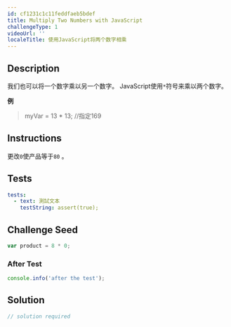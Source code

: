 ```yaml
---
id: cf1231c1c11feddfaeb5bdef
title: Multiply Two Numbers with JavaScript
challengeType: 1
videoUrl: ''
localeTitle: 使用JavaScript将两个数字相乘
---
```


## Description
<section id="description">我们也可以将一个数字乘以另一个数字。 JavaScript使用<code>*</code>符号来乘以两个数字。 <p> <strong>例</strong> </p><blockquote> myVar = 13 * 13; //指定169 </blockquote></section>

## Instructions
<section id="instructions">更改<code>0</code>使产品等于<code>80</code> 。 </section>

## Tests
<section id='tests'>

```yml
tests:
  - text: 測試文本
    testString: assert(true);

```

</section>

## Challenge Seed
<section id='challengeSeed'>

<div id='js-seed'>

```js
var product = 8 * 0;

```

</div>


### After Test
<div id='js-teardown'>

```js
console.info('after the test');
```

</div>

</section>

## Solution
<section id='solution'>

```js
// solution required
```
</section>
